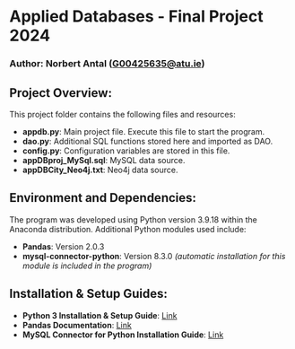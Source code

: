 # Applied Databases - Final Project 2024
### Author: Norbert Antal (G00425635@atu.ie)

## Project Overview:
This project folder contains the following files and resources:

- **appdb.py**: Main project file. Execute this file to start the program.
- **dao.py**: Additional SQL functions stored here and imported as DAO.
- **config.py**: Configuration variables are stored in this file.
- **appDBproj_MySql.sql**: MySQL data source.
- **appDBCity_Neo4j.txt**: Neo4j data source.

## Environment and Dependencies:
The program was developed using Python version 3.9.18 within the Anaconda distribution. Additional Python modules used include:

- **Pandas**: Version 2.0.3
- **mysql-connector-python**: Version 8.3.0 *(automatic installation for this module is included in the program)*

## Installation & Setup Guides:
- **Python 3 Installation & Setup Guide**: [Link](https://realpython.com/installing-python/)
- **Pandas Documentation**: [Link](https://pandas.pydata.org/)
- **MySQL Connector for Python Installation Guide**: [Link](https://pynative.com/install-mysql-connector-python/)


